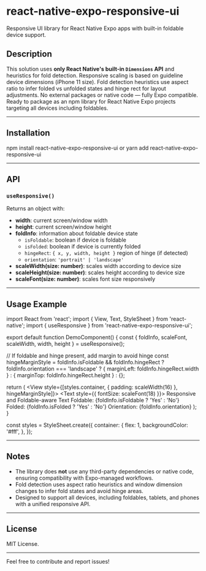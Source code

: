 # react-native-expo-responsive-ui

Responsive UI library for React Native Expo apps with built-in foldable device support.

## Description

This solution uses **only React Native's built-in `Dimensions` API** and heuristics for fold detection.
Responsive scaling is based on guideline device dimensions (iPhone 11 size).
Fold detection heuristics use aspect ratio to infer folded vs unfolded states and hinge rect for layout adjustments.
No external packages or native code — fully Expo compatible.
Ready to package as an npm library for React Native Expo projects targeting all devices including foldables.

---

## Installation

npm install react-native-expo-responsive-ui
or
yarn add react-native-expo-responsive-ui


---

## API

### `useResponsive()`

Returns an object with:

- **width**: current screen/window width
- **height**: current screen/window height
- **foldInfo**: information about foldable device state
  - `isFoldable`: boolean if device is foldable
  - `isFolded`: boolean if device is currently folded
  - `hingeRect`: `{ x, y, width, height }` region of hinge (if detected)
  - `orientation`: `'portrait' | 'landscape'`
- **scaleWidth(size: number)**: scales width according to device size
- **scaleHeight(size: number)**: scales height according to device size
- **scaleFont(size: number)**: scales font size responsively

---

## Usage Example

import React from 'react';
import { View, Text, StyleSheet } from 'react-native';
import { useResponsive } from 'react-native-expo-responsive-ui';

export default function DemoComponent() {
const { foldInfo, scaleFont, scaleWidth, width, height } = useResponsive();

// If foldable and hinge present, add margin to avoid hinge
const hingeMarginStyle = foldInfo.isFoldable && foldInfo.hingeRect
? foldInfo.orientation === 'landscape'
? { marginLeft: foldInfo.hingeRect.width }
: { marginTop: foldInfo.hingeRect.height }
: {};

return (
<View style={[styles.container, { padding: scaleWidth(16) }, hingeMarginStyle]}>
<Text style={{ fontSize: scaleFont(18) }}>
Responsive and Foldable-aware Text
</Text>
<Text>Foldable: {foldInfo.isFoldable ? 'Yes' : 'No'}</Text>
<Text>Folded: {foldInfo.isFolded ? 'Yes' : 'No'}</Text>
<Text>Orientation: {foldInfo.orientation}</Text>
</View>
);
}

const styles = StyleSheet.create({
container: {
flex: 1,
backgroundColor: '#fff',
},
});

---

## Notes

- The library does **not** use any third-party dependencies or native code, ensuring compatibility with Expo-managed workflows.
- Fold detection uses aspect ratio heuristics and window dimension changes to infer fold states and avoid hinge areas.
- Designed to support all devices, including foldables, tablets, and phones with a unified responsive API.

---

## License

MIT License.

---

Feel free to contribute and report issues!